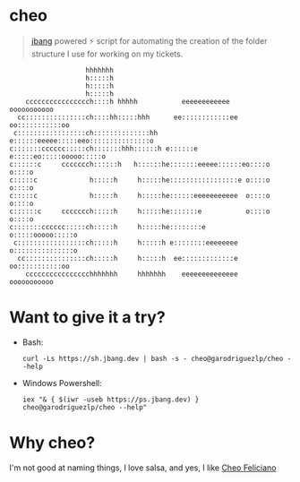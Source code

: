 # cheo

> [jbang](jbang.dev) powered ⚡ script for automating the creation of the folder
> structure I use for working on my tickets.

```
                   hhhhhhh
                   h:::::h
                   h:::::h
                   h:::::h
    cccccccccccccccch::::h hhhhh           eeeeeeeeeeee       ooooooooooo
  cc:::::::::::::::ch::::hh:::::hhh      ee::::::::::::ee   oo:::::::::::oo
 c:::::::::::::::::ch::::::::::::::hh   e::::::eeeee:::::eeo:::::::::::::::o
c:::::::cccccc:::::ch:::::::hhh::::::h e::::::e     e:::::eo:::::ooooo:::::o
c::::::c     ccccccch::::::h   h::::::he:::::::eeeee::::::eo::::o     o::::o
c:::::c             h:::::h     h:::::he:::::::::::::::::e o::::o     o::::o
c:::::c             h:::::h     h:::::he::::::eeeeeeeeeee  o::::o     o::::o
c::::::c     ccccccch:::::h     h:::::he:::::::e           o::::o     o::::o
c:::::::cccccc:::::ch:::::h     h:::::he::::::::e          o:::::ooooo:::::o
 c:::::::::::::::::ch:::::h     h:::::h e::::::::eeeeeeee  o:::::::::::::::o
  cc:::::::::::::::ch:::::h     h:::::h  ee:::::::::::::e   oo:::::::::::oo
    cccccccccccccccchhhhhhh     hhhhhhh    eeeeeeeeeeeeee     ooooooooooo
```

# Want to give it a try?

-  Bash:

    ```
    curl -Ls https://sh.jbang.dev | bash -s - cheo@garodriguezlp/cheo --help
    ```

- Windows Powershell:

    ```
    iex "& { $(iwr -useb https://ps.jbang.dev) } cheo@garodriguezlp/cheo --help"
    ```

# Why cheo?

I'm not good at naming things, I love salsa, and yes, I like [Cheo Feliciano](https://en.wikipedia.org/wiki/Cheo_Feliciano)
